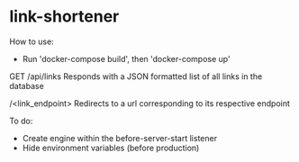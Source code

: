 # link-shortener

How to use:

- Run 'docker-compose build', then 'docker-compose up'

GET /api/links
Responds with a JSON formatted list of all links in the database

/<link_endpoint>
Redirects to a url corresponding to its respective endpoint

To do:

- Create engine within the before-server-start listener
- Hide environment variables (before production)
